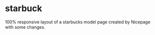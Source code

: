 # starbuck
100% responsive layout of a starbucks model page created by Nicepage with some changes. 
